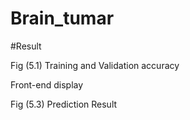 # Brain_tumar
#Result 










Fig (5.1) Training and Validation accuracy

Front-end display

 




















Fig (5.3) Prediction Result






